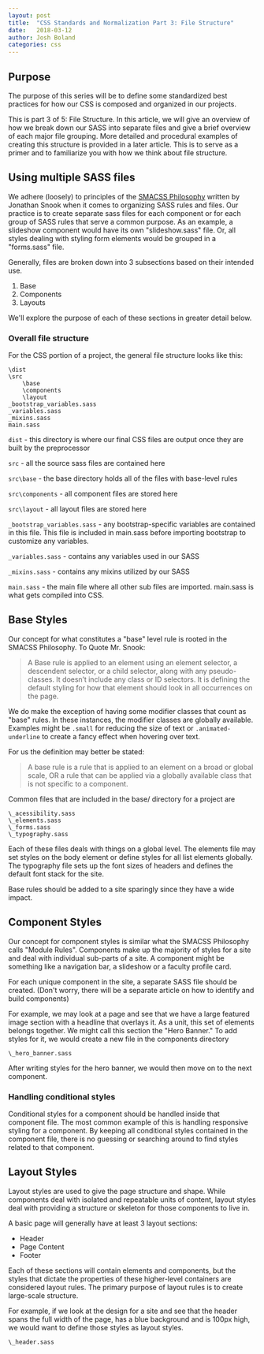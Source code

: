 ```yaml
---
layout: post
title:  "CSS Standards and Normalization Part 3: File Structure"
date:   2018-03-12
author: Josh Boland
categories: css
---
```


## Purpose
The purpose of this series will be to define some standardized best practices for how our CSS is composed and organized in our projects.

This is part 3 of 5: File Structure.
In this article, we will give an overview of how we break down our SASS into separate files and give a brief overview of each major file grouping.
More detailed and procedural examples of creating this structure is provided in a later article. 
This is to serve as a primer and to familiarize you with how we think about file structure.  

## Using multiple SASS files
We adhere (loosely) to principles of the [SMACSS Philosophy](https://smacss.com/) written by Jonathan Snook when it comes to organizing SASS rules and files.
Our practice is to create separate sass files for each component or for each group of SASS rules that serve a common purpose.
As an example, a slideshow component would have its own "slideshow.sass" file. 
Or, all styles dealing with styling form elements would be grouped in a "forms.sass" file.   

Generally, files are broken down into 3 subsections based on their intended use. 
1. Base
2. Components
3. Layouts

We'll explore the purpose of each of these sections in greater detail below.

### Overall file structure
For the CSS portion of a project, the general file structure looks like this:

```
\dist
\src
    \base
    \components
    \layout
_bootstrap_variables.sass
_variables.sass
_mixins.sass
main.sass
```
`dist` - this directory is where our final CSS files are output once they are built by the preprocessor

`src` - all the source sass files are contained here

`src\base` - the base directory holds all of the files with base-level rules

`src\components` - all component files are stored here

`src\layout` - all layout files are stored here

`_bootstrap_variables.sass` - any bootstrap-specific variables are contained in this file. 
This file is included in main.sass before importing bootstrap to customize any variables.
 
`_variables.sass` - contains any variables used in our SASS

`_mixins.sass` - contains any mixins utilized by our SASS

`main.sass` - the main file where all other sub files are imported. main.sass is what gets compiled into CSS.

 
## Base Styles
Our concept for what constitutes a "base" level rule is rooted in the SMACSS Philosophy.
To Quote Mr. Snook:

> A Base rule is applied to an element using an element selector, 
a descendent selector, or a child selector, along with any pseudo-classes. 
It doesn’t include any class or ID selectors. 
It is defining the default styling for how that element should look in all occurrences on the page.

We do make the exception of having some modifier classes that count as "base" rules. In these instances,
the modifier classes are globally available. Examples might be `.small` for reducing the size of text
or `.animated-underline` to create a fancy effect when hovering over text.

For us the definition may better be stated:
> A base rule is a rule that is applied to an element on a broad or global scale, 
OR a rule that can be applied via a globally available class that is not specific to a component.

Common files that are included in the base/ directory for a project are
```
\_acessibility.sass
\_elements.sass
\_forms.sass
\_typography.sass
```

Each of these files deals with things on a global level. The elements file may set styles on the body element
or define styles for all list elements globally. The typography file sets up the font sizes of headers and defines the default font stack for the site.
 
Base rules should be added to a site sparingly since they have a wide impact.

## Component Styles
Our concept for component styles is similar what the SMACSS Philosophy calls "Module Rules". 
Components make up the majority of styles for a site and deal with individual sub-parts of a site.
A component might be something like a navigation bar, a slideshow or a faculty profile card.

For each unique component in the site, a separate SASS file should be created. 
(Don't worry, there will be a separate article on how to identify and build components)
  
For example, we may look at a page and see that we have a large featured image section with a headline that overlays it.
As a unit, this set of elements belongs together. We might call this section the "Hero Banner." 
To add styles for it, we would create a new file in the components directory

```
\_hero_banner.sass
```

After writing styles for the hero banner, we would then move on to the next component.

### Handling conditional styles
Conditional styles for a component should be handled inside that component file.
The most common example of this is handling responsive styling for a component.
By keeping all conditional styles contained in the component file, there is no guessing or searching around to find styles related to that component.

## Layout Styles
Layout styles are used to give the page structure and shape. While components deal with isolated and repeatable units of content,
layout styles deal with providing a structure or skeleton for those components to live in. 

A basic page will generally have at least 3 layout sections:
- Header
- Page Content
- Footer

Each of these sections will contain elements and components, but the styles that dictate the properties of these higher-level containers are considered layout rules.
The primary purpose of layout rules is to create large-scale structure.

For example, if we look at the design for a site and see that the header spans the full width of the page, has a blue background and is 100px high,
we would want to define those styles as layout styles.  

```
\_header.sass
```